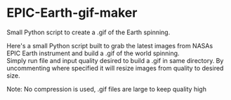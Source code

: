 # EPIC-Earth-gif-maker
Small Python script to create a .gif of the Earth spinning.  

Here's a small Python script built to grab the latest images from NASAs EPIC Earth instrument and build a .gif of the world spinning.  
Simply run file and input quality desired to build a .gif in same directory.  By uncommenting where specified it will resize images from quality to desired size.  

Note: No compression is used, .gif files are large to keep quality high
